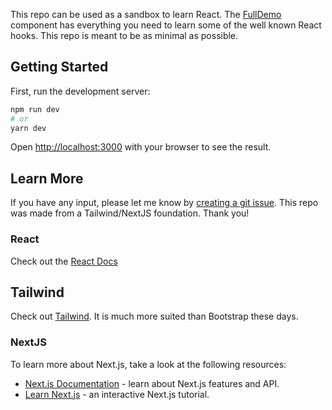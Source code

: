 This repo can be used as a sandbox to learn React. The [FullDemo](./components/full-demo/full-demo.component.tsx) component has everything you need to learn some of the well known React hooks. This repo is meant to be as minimal as possible.

## Getting Started

First, run the development server:

```bash
npm run dev
# or
yarn dev
```

Open [http://localhost:3000](http://localhost:3000) with your browser to see the result.

## Learn More

If you have any input, please let me know by [creating a git issue](https://github.com). This repo was made from a Tailwind/NextJS foundation. Thank you!

### React
Check out the [React Docs](https://reactjs.org/docs/getting-started.html)

## Tailwind
Check out [Tailwind](https://tailwindcss.com/). It is much more suited than Bootstrap these days.

### NextJS
To learn more about Next.js, take a look at the following resources:
- [Next.js Documentation](https://nextjs.org/docs) - learn about Next.js features and API.
- [Learn Next.js](https://nextjs.org/learn) - an interactive Next.js tutorial.
